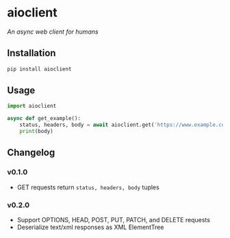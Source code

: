 aioclient
===

*An async web client for humans*

Installation
---

```sh
pip install aioclient
```

Usage
---

```python
import aioclient

async def get_example():
    status, headers, body = await aioclient.get('https://www.example.com/')
    print(body)
```

Changelog
---

### v0.1.0

* GET requests return `status, headers, body` tuples


### v0.2.0

* Support OPTIONS, HEAD, POST, PUT, PATCH, and DELETE requests
* Deserialize text/xml responses as XML ElementTree

